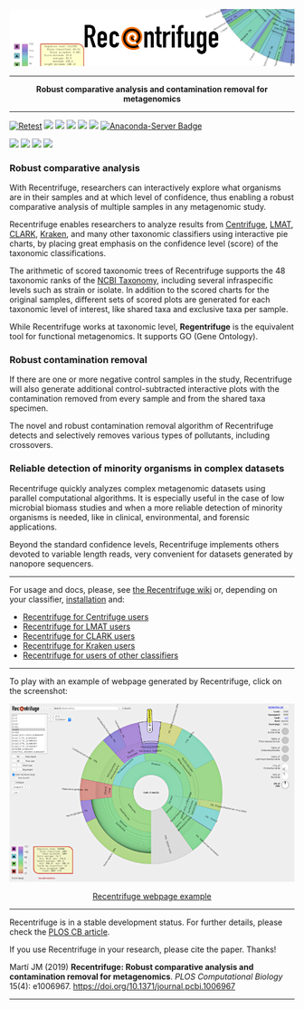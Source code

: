 <p align="center"><a href="http://www.recentrifuge.org" target="_blank">
<img src="https://raw.githubusercontent.com/khyox/rcf-aux/master/RCFheader.png" alt="Recentrifuge" width="900px"/></a></p><hr>
<p align="center"><b>Robust comparative analysis and contamination removal for metagenomics</b>
</p> 


____
[![Retest](https://github.com/khyox/Recentrifuge/actions/workflows/retest.yaml/badge.svg?branch=v1.12.1)](https://github.com/khyox/recentrifuge/actions/workflows/retest.yaml)
[![](https://img.shields.io/maintenance/yes/2023.svg)](http://www.recentrifuge.org)
[![](https://img.shields.io/github/languages/top/khyox/recentrifuge.svg)](https://pypi.org/project/recentrifuge/)
[![](https://img.shields.io/pypi/pyversions/recentrifuge.svg)](https://pypi.org/project/recentrifuge/)
[![](https://img.shields.io/pypi/v/recentrifuge.svg)](https://pypi.org/project/recentrifuge/)
[![](https://img.shields.io/pypi/wheel/recentrifuge.svg)](https://pypi.org/project/recentrifuge/)
[![Anaconda-Server Badge](https://anaconda.org/bioconda/recentrifuge/badges/version.svg)](https://anaconda.org/bioconda/recentrifuge)

[![](https://img.shields.io/badge/platforms-linux%20%7C%20macos%20%7C%20win-lightgrey.svg)](http://www.recentrifuge.org)
[![](https://img.shields.io/github/languages/count/khyox/recentrifuge.svg)](http://www.recentrifuge.org)
[![](https://img.shields.io/website-up-down-green-red/http/www.recentrifuge.org.svg?label=recentrifuge.org)](http://www.recentrifuge.org)
[![](https://img.shields.io/badge/Publication-PLOS_Computational_Biology-violet.svg)](https://journals.plos.org/ploscompbiol/article?id=10.1371/journal.pcbi.1006967)


### Robust comparative analysis

With Recentrifuge, researchers can interactively explore what organisms are in their samples and at which level of confidence, thus enabling a robust comparative analysis of multiple samples in any metagenomic study.

Recentrifuge enables researchers to analyze results from [Centrifuge](http://www.ccb.jhu.edu/software/centrifuge/), [LMAT](https://computation.llnl.gov/projects/livermore-metagenomics-analysis-toolkit), [CLARK](http://clark.cs.ucr.edu/), [Kraken](http://ccb.jhu.edu/software/kraken/), and many other taxonomic classifiers using interactive pie charts, by placing great emphasis on the confidence level (score) of the taxonomic classifications. 

The arithmetic of scored taxonomic trees of Recentrifuge supports the 48 taxonomic ranks of the [NCBI Taxonomy](https://www.ncbi.nlm.nih.gov/taxonomy), including several infraspecific levels such as strain or isolate. In addition to the scored charts for the original samples, different sets of scored plots are generated for each taxonomic level of interest, like shared taxa and exclusive taxa per sample.

While Recentrifuge works at taxonomic level, **Regentrifuge** is the equivalent tool for functional metagenomics. It supports GO (Gene Ontology).

### Robust contamination removal

If there are one or more negative control samples in the study, Recentrifuge will also generate additional control-subtracted interactive plots with the contamination removed from every sample and from the shared taxa specimen. 

The novel and robust contamination removal algorithm of Recentrifuge detects and selectively removes various types of pollutants, including crossovers.

### Reliable detection of minority organisms in complex datasets

Recentrifuge quickly analyzes complex metagenomic datasets using parallel computational algorithms. It is especially useful in the case of low microbial biomass studies and when a more reliable detection of minority organisms is needed, like in clinical, environmental, and forensic applications. 

Beyond the standard confidence levels, Recentrifuge implements others devoted to variable length reads, very convenient for datasets generated by nanopore sequencers.

____
For usage and docs, please, see [the Recentrifuge wiki](https://github.com/khyox/recentrifuge/wiki) or, depending on your classifier, [installation](https://github.com/khyox/recentrifuge/wiki/Installation) and:
 * [Recentrifuge for Centrifuge users](https://github.com/khyox/recentrifuge/wiki/Running-recentrifuge-for-Centrifuge)
 * [Recentrifuge for LMAT users](https://github.com/khyox/recentrifuge/wiki/Running-recentrifuge-for-LMAT)
 * [Recentrifuge for CLARK users](https://github.com/khyox/recentrifuge/wiki/Running-recentrifuge-for-CLARK)
 * [Recentrifuge for Kraken users](https://github.com/khyox/recentrifuge/wiki/Running-recentrifuge-for-Kraken)
 * [Recentrifuge for users of other classifiers](https://github.com/khyox/recentrifuge/wiki/Running-recentrifuge-for-a-generic-classifier)
____
To play with an example of webpage generated by Recentrifuge, click on the screenshot: 

<p align="center">
  <a href="https://rawgit.com/khyox/rcf-aux/master/TEST.rcf.html?dataset=5&node=0&collapse=false&color=true&depth=30&font=12&key=true" target="_blank">
    <img src="https://raw.githubusercontent.com/khyox/rcf-aux/master/RCF_screenshot_750.png" alt="Recentrifuge test screenshot" width="750px"/></a></p>
<p align="center">
  <a href="https://rawgit.com/khyox/rcf-aux/master/TEST.rcf.html?dataset=5&node=0&collapse=false&color=true&depth=30&font=12&key=true" target="_blank">Recentrifuge webpage example</a><p align="center">

____
Recentrifuge is in a stable development status. For further details, please check the [PLOS CB article](https://doi.org/10.1371/journal.pcbi.1006967).

If you use Recentrifuge in your research, please cite the paper. Thanks!

Martí JM (2019) **Recentrifuge: Robust comparative analysis and contamination removal for metagenomics**. _PLOS Computational Biology_ 15(4): e1006967.  https://doi.org/10.1371/journal.pcbi.1006967
____
